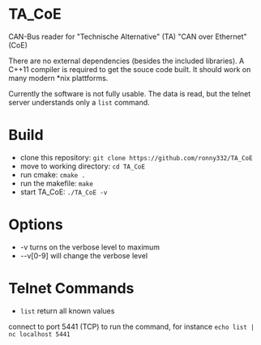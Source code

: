 # TA_CoE
CAN-Bus reader for "Technische Alternative" (TA) "CAN over Ethernet" (CoE)

There are no external dependencies (besides the included libraries). A C++11 compiler is required to get the souce code built. It should work on many modern *nix plattforms.

Currently the software is not fully usable. The data is read, but the telnet server understands only a `list` command.

# Build
* clone this repository: `git clone https://github.com/ronny332/TA_CoE`
* move to working directory: `cd TA_CoE`
* run cmake: `cmake .`
* run the makefile: `make`
* start TA_CoE: `./TA_CoE -v`

# Options
* -v turns on the verbose level to maximum
* --v[0-9] will change the verbose level 

# Telnet Commands
* `list` return all known values

connect to port 5441 (TCP) to run the command, for instance `echo list | nc localhost 5441`